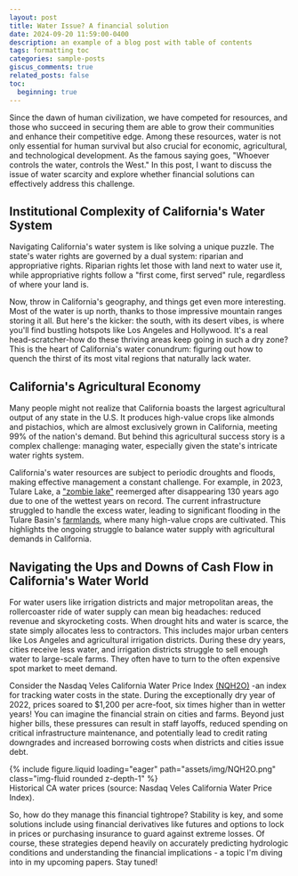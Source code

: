 ```yaml
---
layout: post
title: Water Issue? A financial solution 
date: 2024-09-20 11:59:00-0400
description: an example of a blog post with table of contents
tags: formatting toc
categories: sample-posts
giscus_comments: true
related_posts: false
toc:
  beginning: true
---
```




Since the dawn of human civilization, we have competed for resources, and those who succeed in securing them are able to grow their communities and enhance their competitive edge. Among these resources, water is not only essential for human survival but also crucial for economic, agricultural, and technological development. As the famous saying goes, "Whoever controls the water, controls the West." In this post, I want to discuss the issue of water scarcity and explore whether financial solutions can effectively address this challenge.


## Institutional Complexity of California's Water System

Navigating California's water system is like solving a unique puzzle. The state's water rights are governed by a dual system: riparian and appropriative rights. Riparian rights let those with land next to water use it, while appropriative rights follow a "first come, first served" rule, regardless of where your land is.   

Now, throw in California's geography, and things get even more interesting. Most of the water is up north, thanks to those impressive mountain ranges storing it all. But here's the kicker: the south, with its desert vibes, is where you'll find bustling hotspots like Los Angeles and Hollywood. It's a real head-scratcher-how do these thriving areas keep going in such a dry zone? This is the heart of California's water conundrum: figuring out how to quench the thirst of its most vital regions that naturally lack water.

## California's Agricultural Economy

Many people might not realize that California boasts the largest agricultural output of any state in the U.S. It produces high-value crops like almonds and pistachios, which are almost exclusively grown in California, meeting 99% of the nation's demand. But behind this agricultural success story is a complex challenge: managing water, especially given the state's intricate water rights system.   

California's water resources are subject to periodic droughts and floods, making effective management a constant challenge. For example, in 2023, Tulare Lake, a <a href="https://www.theguardian.com/us-news/2024/mar/24/california-tulare-lake-shrinking">"zombie lake"</a> reemerged after disappearing 130 years ago due to one of the wettest years on record. The current infrastructure struggled to handle the excess water, leading to significant flooding in the Tulare Basin's  <a href="https://fresnoland.org/2023/03/27/flooding-out-other-farmers-was-premeditated-by-the-powerful-j-g-boswell-company-one-farmer-asserts/#:~:text=What's%20at%20stake%3F-,Flooding%20over%20miles%20of%20farmland%20north%20and%20east%20of%20the,lake%20first%20which%20would%20have">farmlands</a>, where many high-value crops are cultivated. This highlights the ongoing struggle to balance water supply with agricultural demands in California.

## Navigating the Ups and Downs of Cash Flow in California's Water World

For water users like irrigation districts and major metropolitan areas, the rollercoaster ride of water supply can mean big headaches: reduced revenue and skyrocketing costs. When drought hits and water is scarce, the state simply allocates less to contractors. This includes major urban centers like Los Angeles and agricultural irrigation districts. During these dry years, cities receive less water, and irrigation districts struggle to sell enough water to large-scale farms. They often have to turn to the often expensive spot market to meet demand.

Consider the Nasdaq Veles California Water Price Index  <a href="https://indexes.nasdaqomx.com/Index/History/NQH2O">(NQH2O)</a> -an index for tracking water costs in the state. During the exceptionally dry year of 2022, prices soared to $1,200 per acre-foot, six times higher than in wetter years! You can imagine the financial strain on cities and farms. Beyond just higher bills, these pressures can result in staff layoffs, reduced spending on critical infrastructure maintenance, and potentially lead to credit rating downgrades and increased borrowing costs when districts and cities issue debt.
<div class="row mt-3">
    <div class="col-sm mt-3 mt-md-0">
        {% include figure.liquid loading="eager" path="assets/img/NQH2O.png" class="img-fluid rounded z-depth-1" %}
    </div>
</div>
<div class="caption">
   Historical CA water prices (source: Nasdaq Veles California Water Price Index).
</div>

So, how do they manage this financial tightrope? Stability is key, and some solutions include using financial derivatives like futures and options to lock in prices or purchasing insurance to guard against extreme losses. Of course, these strategies depend heavily on accurately predicting hydrologic conditions and understanding the financial implications - a topic I'm diving into in my upcoming papers. Stay tuned!
